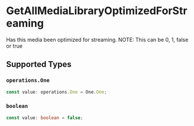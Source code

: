 # GetAllMediaLibraryOptimizedForStreaming

Has this media been optimized for streaming. NOTE: This can be 0, 1, false or true


## Supported Types

### `operations.One`

```typescript
const value: operations.One = One.One;
```

### `boolean`

```typescript
const value: boolean = false;
```

